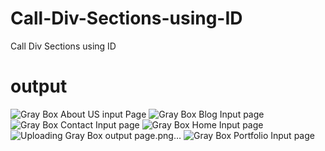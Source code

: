 # Call-Div-Sections-using-ID
Call Div Sections using ID
# output
![Gray Box About US  input Page](https://user-images.githubusercontent.com/93145071/145668450-15e2eb48-7ca2-4b80-9de0-c8da79cb07f8.png)
![Gray Box Blog Input page](https://user-images.githubusercontent.com/93145071/145668458-548774d8-fdc4-48f6-9a08-7ea987a88393.png)
![Gray Box Contact Input page](https://user-images.githubusercontent.com/93145071/145668461-359300f2-329d-4eb7-9c02-d7ac132dcb77.png)
![Gray Box Home Input page](https://user-images.githubusercontent.com/93145071/145668462-44fd7e91-ba63-4b8a-8cf6-9fb5b67aabbd.png)
![Uploading Gray Box output page.png…]()
![Gray Box Portfolio Input page](https://user-images.githubusercontent.com/93145071/145668467-9bf8205a-9b30-4182-952d-8eb533b20e2f.png)
